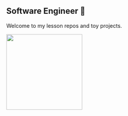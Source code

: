 ## Software Engineer 👋

Welcome to my lesson repos and toy projects.

<!--![Eugene's GitHub stats](https://github-readme-stats.vercel.app/api?username=esabie&show_icons=true&theme=radical) -->

<a href="https://github.com/anuraghazra/convoychat">
  <img height=200 align="center" src="https://github-readme-stats.vercel.app/api/top-langs?username=esabie&layout=compact&langs_count=8&card_width=320&theme=radical" />
</a>

<!--
**esabie/esabie** is a ✨ _special_ ✨ repository because its `README.md` (this file) appears on your GitHub profile.

Here are some ideas to get you started:

- 🔭 I’m currently working on ...
- 🌱 I’m currently learning ...
- 👯 I’m looking to collaborate on ...
- 🤔 I’m looking for help with ...
- 💬 Ask me about ...
- 📫 How to reach me: ...
- 😄 Pronouns: ...
- ⚡ Fun fact: ...
-->
